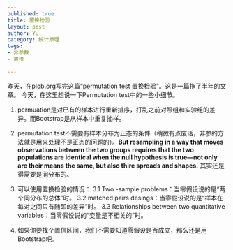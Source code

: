 ```yaml
---
published: true
title: 置换检验
layout: post
author: Yu
category: 统计原理
tags:
- 非参数
- 置换

---
```


昨天，在plob.org写完这篇<q>[permutation test 置换检验](http://www.plob.org/2012/12/19/3176.html "Permutation Test 置换检验")</q>。这是一篇拖了半年的文章。
今天，在这里想说一下Permutation test中的一些小细节。

1. permuation是对已有的样本进行重新排序，打乱之前对照组和实验组的差异。而Bootstrap是从样本中重复抽样。

2. permutation test不需要有样本分布为正态的条件（稍微有点废话，非参的方法就是用来处理不是正态的问题的）。**But resampling in a way that moves observations between the two groups requires that the two populations are identical when the null hypothesis is true—not only are their means the same, but also thire spreads and shapes.** 其实还是得需要是同分布的。

3. 可以使用置换检验的情况：
    3.1 Two -sample problems：当零假设说的是<q>两个同分布的总体</q>时。
    3.2 matched pairs desings：当零假设说的是<q>样本在每对之间只有随即的差异</q>时。
    3.3 Relationships between two quantitative variables：当零假设说的<q>变量是不相关的</q>时。
    
4. 如果你要找个置信区间，我们不需要知道零假设是否成立，那么还是用Bootstrap吧。
